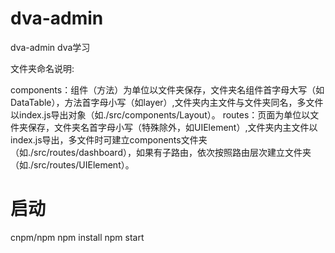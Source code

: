 # dva-admin
dva-admin  dva学习


文件夹命名说明:

components：组件（方法）为单位以文件夹保存，文件夹名组件首字母大写（如DataTable），方法首字母小写（如layer）,文件夹内主文件与文件夹同名，多文件以index.js导出对象（如./src/components/Layout）。
routes：页面为单位以文件夹保存，文件夹名首字母小写（特殊除外，如UIElement）,文件夹内主文件以index.js导出，多文件时可建立components文件夹（如./src/routes/dashboard），如果有子路由，依次按照路由层次建立文件夹（如./src/routes/UIElement）。


# 启动
cnpm/npm
npm   install
npm   start

